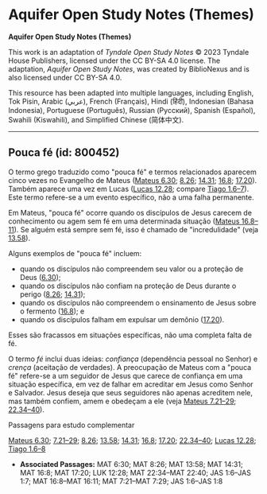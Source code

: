 # Aquifer Open Study Notes (Themes)

**Aquifer Open Study Notes (Themes)**

This work is an adaptation of *Tyndale Open Study Notes* © 2023 Tyndale House Publishers, licensed under the CC BY\-SA 4\.0 license. The adaptation, *Aquifer Open Study Notes*, was created by BiblioNexus and is also licensed under CC BY\-SA 4\.0\.

This resource has been adapted into multiple languages, including English, Tok Pisin, Arabic (عربي), French (Français), Hindi (हिंदी), Indonesian (Bahasa Indonesia), Portuguese (Português), Russian (Русский), Spanish (Español), Swahili (Kiswahili), and Simplified Chinese (简体中文).



--------------------------------

## Pouca fé (id: 800452)

O termo grego traduzido como "pouca fé" e termos relacionados aparecem cinco vezes no Evangelho de Mateus ([Mateus 6\.30](https://ref.ly/Matt6:30); [8\.26](https://ref.ly/Matt8:26); [14\.31](https://ref.ly/Matt14:31); [16\.8](https://ref.ly/Matt16:8); [17\.20](https://ref.ly/Matt17:20)). Também aparece uma vez em Lucas ([Lucas 12\.28](https://ref.ly/Luke12:28); compare [Tiago 1\.6–7](https://ref.ly/Jas1:6-Jas1:7)). Este termo refere\-se a um evento específico, não a uma falha permanente.

Em Mateus, "pouca fé" ocorre quando os discípulos de Jesus carecem de conhecimento ou agem sem fé em uma determinada situação ([Mateus 16\.8–11](https://ref.ly/Matt16:8-Matt16:11)). Se alguém está sempre sem fé, isso é chamado de "incredulidade" (veja [13\.58](https://ref.ly/Matt13:58)).

Alguns exemplos de "pouca fé" incluem:

* quando os discípulos não compreendem seu valor ou a proteção de Deus ([6\.30](https://ref.ly/Matt6:30));
* quando os discípulos não confiam na proteção de Deus durante o perigo ([8\.26](https://ref.ly/Matt8:26); [14\.31](https://ref.ly/Matt14:31));
* quando os discípulos não compreendem o ensinamento de Jesus sobre o fermento ([16\.8](https://ref.ly/Matt16:8)); e
* quando os discípulos falham em expulsar um demônio ([17\.20](https://ref.ly/Matt17:20)).

Esses são fracassos em situações específicas, não uma completa falta de fé.

O termo *fé* inclui duas ideias: *confiança* (dependência pessoal no Senhor) e *crença* (aceitação de verdades). A preocupação de Mateus com a "pouca fé" refere\-se a um seguidor de Jesus que carece de confiança em uma situação específica, em vez de falhar em acreditar em Jesus como Senhor e Salvador. Jesus deseja que seus seguidores não apenas acreditem nele, mas também confiem, amem e obedeçam a ele (veja [Mateus 7\.21–29](https://ref.ly/Matt7:21-Matt7:29); [22\.34–40](https://ref.ly/Matt22:34-Matt22:40)).

Passagens para estudo complementar

[Mateus 6\.30](https://ref.ly/Matt6:30); [7\.21–29](https://ref.ly/Matt7:21-Matt7:29); [8\.26](https://ref.ly/Matt8:26); [13\.58](https://ref.ly/Matt13:58); [14\.31](https://ref.ly/Matt14:31); [16\.8](https://ref.ly/Matt16:8); [17\.20](https://ref.ly/Matt17:20); [22\.34–40](https://ref.ly/Matt22:34-Matt22:40); [Lucas 12\.28](https://ref.ly/Luke12:28); [Tiago 1\.6–8](https://ref.ly/Jas1:6-Jas1:8)

* **Associated Passages:** MAT 6:30; MAT 8:26; MAT 13:58; MAT 14:31; MAT 16:8; MAT 17:20; LUK 12:28; MAT 22:34–MAT 22:40; JAS 1:6–JAS 1:7; MAT 16:8–MAT 16:11; MAT 7:21–MAT 7:29; JAS 1:6–JAS 1:8

